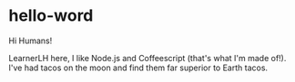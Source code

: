 # hello-word

Hi Humans!

LearnerLH here, I like Node.js and Coffeescript (that's what I'm made of!).
I've had tacos on the moon and find them far superior to Earth tacos.
